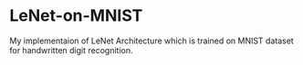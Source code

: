 # LeNet-on-MNIST
My implementaion of  LeNet Architecture which is trained on MNIST dataset for handwritten digit recognition.
